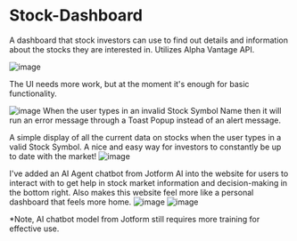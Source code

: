 # Stock-Dashboard
A dashboard that stock investors can use to find out details and information about the stocks they are interested in. Utilizes Alpha Vantage API. 

![image](https://github.com/user-attachments/assets/12bb4958-c03c-4d76-bd08-fc7ee3d35037)

The UI needs more work, but at the moment it's enough for basic functionality. 

![image](https://github.com/user-attachments/assets/e588d285-5221-4915-9219-e1d521954307)
When the user types in an invalid Stock Symbol Name then it will run an error message through a Toast Popup instead of an alert message.


A simple display of all the current data on stocks when the user types in a valid Stock Symbol. A nice and easy way for investors to constantly be up to date with the market! 
![image](https://github.com/user-attachments/assets/d106af4d-6d2a-4555-bce2-44a3ecade75c)

I've added an AI Agent chatbot from Jotform AI into the website for users to interact with to get help in stock market information and decision-making in the bottom right.
Also makes this website feel more like a personal dashboard that feels more home. 
![image](https://github.com/user-attachments/assets/d779b91a-e837-4b91-a95f-9fe058d6efda)
![image](https://github.com/user-attachments/assets/55f905ee-70e5-4780-a848-49a232b6b599)


*Note, AI chatbot model from Jotform still requires more training for effective use. 












